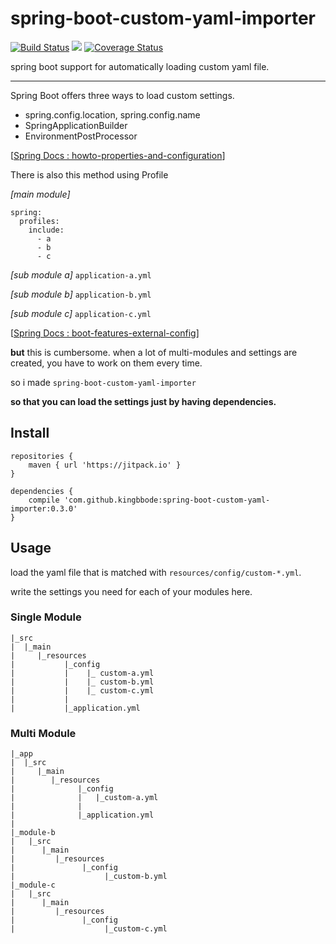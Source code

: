 # spring-boot-custom-yaml-importer

[![Build Status](https://travis-ci.org/kingbbode/spring-boot-custom-yaml-importer.svg?branch=master)](https://travis-ci.org/kingbbode/spring-boot-custom-yaml-importer)
[![](https://jitpack.io/v/kingbbode/spring-boot-custom-yaml-importer.svg)](https://jitpack.io/#kingbbode/spring-boot-custom-yaml-importer)
[![Coverage Status](https://coveralls.io/repos/github/kingbbode/spring-boot-custom-yaml-importer/badge.svg?branch=master)](https://coveralls.io/github/kingbbode/spring-boot-custom-yaml-importer?branch=master)

spring boot support for automatically loading custom yaml file.

---
 
Spring Boot offers three ways to load custom settings.

- spring.config.location, spring.config.name
- SpringApplicationBuilder
- EnvironmentPostProcessor

[[Spring Docs : howto-properties-and-configuration](https://docs.spring.io/spring-boot/docs/current/reference/html/howto-properties-and-configuration.html)]

There is also this method using Profile

*[main module]*
```
spring:
  profiles:
    include:
      - a
      - b
      - c
```
*[sub module a]*
`application-a.yml`

*[sub module b]*
`application-b.yml`

*[sub module c]*
`application-c.yml`

[[Spring Docs : boot-features-external-config](https://docs.spring.io/spring-boot/docs/current/reference/html/boot-features-external-config.html)]

**but** this is cumbersome. when a lot of multi-modules and settings are created, you have to work on them every time.

so i made `spring-boot-custom-yaml-importer` 

**so that you can load the settings just by having dependencies.**

## Install

```
repositories {
    maven { url 'https://jitpack.io' }
}

dependencies {
    compile 'com.github.kingbbode:spring-boot-custom-yaml-importer:0.3.0'
}
```

## Usage

load the yaml file that is matched with `resources/config/custom-*.yml`.

write the settings you need for each of your modules here.

### Single Module

```
|_src
|  |_main
|     |_resources
|           |_config
|           |    |_ custom-a.yml
|           |    |_ custom-b.yml
|           |    |_ custom-c.yml
|           |
|           |_application.yml  
```

### Multi Module

```
|_app
|  |_src
|     |_main
|        |_resources
|              |_config
|              |   |_custom-a.yml
|              |
|              |_application.yml
|                   
|_module-b
|   |_src
|      |_main
|         |_resources
|               |_config
|                    |_custom-b.yml
|_module-c
|   |_src
|      |_main
|         |_resources
|               |_config
|                    |_custom-c.yml
```

